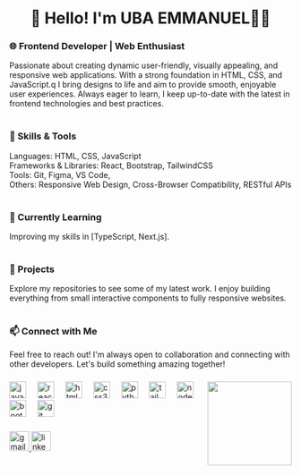<h1 align="center">👋 Hello! I'm UBA EMMANUEL👨‍💻</h1> <h3>🌐 Frontend Developer | Web Enthusiast</h3> <p>Passionate about creating dynamic user-friendly, visually appealing, and responsive web applications. With a strong foundation in HTML, CSS, and JavaScript.q I bring designs to life and aim to provide smooth, enjoyable user experiences. Always eager to learn, I keep up-to-date with the latest in frontend technologies and best practices.<br><br> <h3>🔹 Skills & Tools</h3>Languages: HTML, CSS, JavaScript<br>Frameworks & Libraries: React, Bootstrap, TailwindCSS<br>Tools: Git, Figma, VS Code, <br>Others: Responsive Web Design, Cross-Browser Compatibility, RESTful APIs<br><br> <h3>🌱 Currently Learning</h3>Improving my skills in [TypeScript, Next.js].<br><br> <h3>🚀 Projects</h3>Explore my repositories to see some of my latest work. I enjoy building everything from small interactive components to fully responsive websites.<br><br> <h3>📫 Connect with Me</h3>Feel free to reach out! I'm always open to collaboration and connecting with other developers. Let's build something amazing together!</p>

###

<img align="right" height="150" src="https://i.giphy.com/media/v1.Y2lkPTc5MGI3NjExYTdhaGdodWYzczV6Z2IxMDhqb3c0cnNldzF0dGk3ZDE0cGF4OHJmMiZlcD12MV9pbnRlcm5hbF9naWZfYnlfaWQmY3Q9Zw/xUPGGDNsLvqsBOhuU0/giphy.gif"  />

###

<div align="left">
  <img src="https://cdn.jsdelivr.net/gh/devicons/devicon/icons/javascript/javascript-original.svg" height="30" alt="javascript logo"  />
  <img width="12" />
  <img src="https://cdn.jsdelivr.net/gh/devicons/devicon/icons/react/react-original.svg" height="30" alt="react logo"  />
  <img width="12" />
  <img src="https://cdn.jsdelivr.net/gh/devicons/devicon/icons/html5/html5-original.svg" height="30" alt="html5 logo"  />
  <img width="12" />
  <img src="https://cdn.jsdelivr.net/gh/devicons/devicon/icons/css3/css3-original.svg" height="30" alt="css3 logo"  />
  <img width="12" />
  <img src="https://cdn.jsdelivr.net/gh/devicons/devicon/icons/python/python-original.svg" height="30" alt="python logo"  />
  <img width="12" />
  <img src="https://cdn.jsdelivr.net/gh/devicons/devicon/icons/tailwindcss/tailwindcss-original-wordmark.svg" height="30" alt="tailwindcss logo"  />
  <img width="12" />
  <img src="https://cdn.jsdelivr.net/gh/devicons/devicon/icons/nodejs/nodejs-original.svg" height="30" alt="nodejs logo"  />
  <img width="12" />
  <img src="https://cdn.jsdelivr.net/gh/devicons/devicon/icons/bootstrap/bootstrap-original.svg" height="30" alt="bootstrap logo"  />
  <img width="12" />
  <img src="https://cdn.jsdelivr.net/gh/devicons/devicon/icons/git/git-original.svg" height="30" alt="git logo"  />
</div>

###

<div align="left">
  <a href="mailto:ubaemmanueltochi@gmail.com" target="_blank">
    <img src="https://img.shields.io/static/v1?message=Gmail&logo=gmail&label=&color=D14836&logoColor=white&labelColor=&style=for-the-badge" height="35" alt="gmail logo"/>
  </a>
  <a href="https://www.linkedin.com/in/uba-emmanuel-ba2070234/" target="_blank">
    <img src="https://img.shields.io/static/v1?message=LinkedIn&logo=linkedin&label=&color=0077B5&logoColor=white&labelColor=&style=for-the-badge" height="35" alt="linkedin logo"/>
  </a>
  
</div>

###

